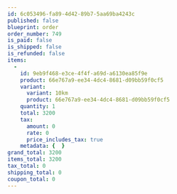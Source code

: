 ```yaml
---
id: 6c053496-fa89-4d42-89b7-5aa69ba4243c
published: false
blueprint: order
order_number: 749
is_paid: false
is_shipped: false
is_refunded: false
items:
  -
    id: 9eb9f468-e3ce-4f4f-a69d-a6130ea85f9e
    product: 66e767a9-ee34-4dc4-8681-d09bb59f0cf5
    variant:
      variant: 10km
      product: 66e767a9-ee34-4dc4-8681-d09bb59f0cf5
    quantity: 1
    total: 3200
    tax:
      amount: 0
      rate: 0
      price_includes_tax: true
    metadata: {  }
grand_total: 3200
items_total: 3200
tax_total: 0
shipping_total: 0
coupon_total: 0
---
```

